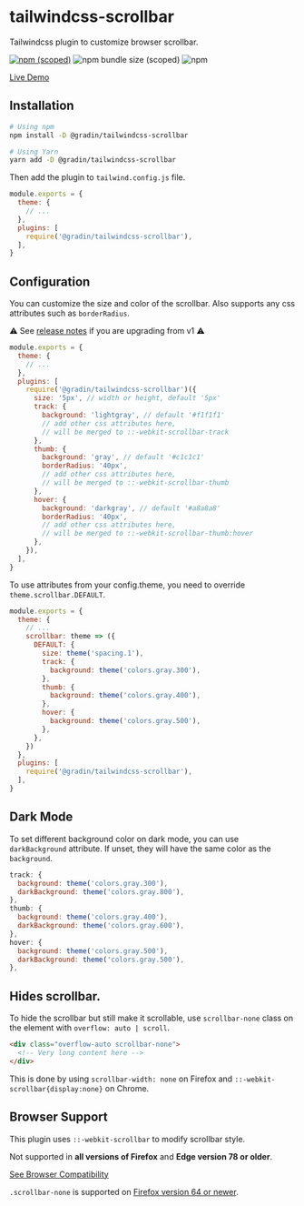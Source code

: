 # tailwindcss-scrollbar

Tailwindcss plugin to customize browser scrollbar.

[![npm (scoped)](https://img.shields.io/npm/v/@gradin/tailwindcss-scrollbar)](https://www.npmjs.com/package/@gradin/tailwindcss-scrollbar)
![npm bundle size (scoped)](https://img.shields.io/bundlephobia/min/@gradin/tailwindcss-scrollbar)
![npm](https://img.shields.io/npm/dt/@gradin/tailwindcss-scrollbar)

[Live Demo](https://play.tailwindcss.com/1ClVbqktWz?file=config)

## Installation

```sh
# Using npm
npm install -D @gradin/tailwindcss-scrollbar

# Using Yarn
yarn add -D @gradin/tailwindcss-scrollbar
```

Then add the plugin to `tailwind.config.js` file.

```js
module.exports = {
  theme: {
    // ...
  },
  plugins: [
    require('@gradin/tailwindcss-scrollbar'),
  ],
}
```

## Configuration

You can customize the size and color of the scrollbar. Also supports any css attributes such as `borderRadius`.

⚠️ See [release notes](https://github.com/gradints/tailwindcss-scrollbar/releases/tag/2.0.2) if you are upgrading from v1 ⚠️

```js
module.exports = {
  theme: {
    // ...
  },
  plugins: [
    require('@gradin/tailwindcss-scrollbar')({
      size: '5px', // width or height, default '5px'
      track: {
        background: 'lightgray', // default '#f1f1f1'
        // add other css attributes here,
        // will be merged to ::-webkit-scrollbar-track
      },
      thumb: {
        background: 'gray', // default '#c1c1c1'
        borderRadius: '40px',
        // add other css attributes here,
        // will be merged to ::-webkit-scrollbar-thumb
      },
      hover: {
        background: 'darkgray', // default '#a8a8a8'
        borderRadius: '40px',
        // add other css attributes here,
        // will be merged to ::-webkit-scrollbar-thumb:hover
      },
    }),
  ],
}
```

To use attributes from your config.theme, you need to override `theme.scrollbar.DEFAULT`.

```js
module.exports = {
  theme: {
    // ...
    scrollbar: theme => ({
      DEFAULT: {
        size: theme('spacing.1'),
        track: {
          background: theme('colors.gray.300'),
        },
        thumb: {
          background: theme('colors.gray.400'),
        },
        hover: {
          background: theme('colors.gray.500'),
        },
      },
    })
  },
  plugins: [
    require('@gradin/tailwindcss-scrollbar'),
  ],
}
```

## Dark Mode

To set different background color on dark mode, you can use `darkBackground` attribute. If unset, they will have the same color as the `background`.

```js
track: {
  background: theme('colors.gray.300'),
  darkBackground: theme('colors.gray.800'),
},
thumb: {
  background: theme('colors.gray.400'),
  darkBackground: theme('colors.gray.600'),
},
hover: {
  background: theme('colors.gray.500'),
  darkBackground: theme('colors.gray.500'),
},
```

## Hides scrollbar.

To hide the scrollbar but still make it scrollable, use `scrollbar-none` class
on the element with `overflow: auto | scroll`.

```html
<div class="overflow-auto scrollbar-none">
  <!-- Very long content here -->
</div>
```

This is done by using `scrollbar-width: none` on Firefox and `::-webkit-scrollbar{display:none}` on Chrome.


## Browser Support

This plugin uses `::-webkit-scrollbar` to modify scrollbar style.

Not supported in **all versions of Firefox** and **Edge version 78 or older**.

[See Browser Compatibility](https://caniuse.com/?search=%3A%3A-webkit-scrollbar)

`.scrollbar-none` is supported on [Firefox version 64 or newer](https://caniuse.com/?search=scrollbar-width).
